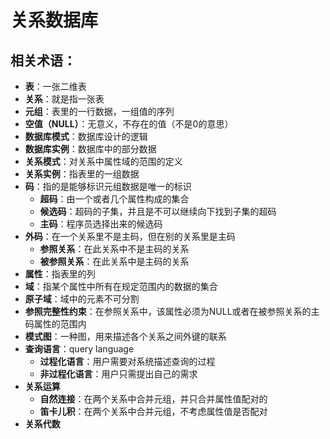 # 关系数据库

## 相关术语：

* **表**：一张二维表
* **关系**：就是指一张表
* **元组**：表里的一行数据，一组值的序列
* **空值（NULL）**：无意义，不存在的值（不是0的意思）
* **数据库模式**：数据库设计的逻辑
* **数据库实例**：数据库中的部分数据
* **关系模式**：对关系中属性域的范围的定义
* **关系实例**：指表里的一组数据
* **码**：指的是能够标识元组数据是唯一的标识
  * **超码**：由一个或者几个属性构成的集合
  * **候选码**：超码的子集，并且是不可以继续向下找到子集的超码
  * **主码**：程序员选择出来的候选码
* **外码**：在一个关系里不是主码，但在别的关系里是主码
  * **参照关系**：在此关系中不是主码的关系
  * **被参照关系**：在此关系中是主码的关系
* **属性**：指表里的列
* **域**：指某个属性中所有在规定范围内的数据的集合
* **原子域**：域中的元素不可分割
* **参照完整性约束**：在参照关系中，该属性必须为NULL或者在被参照关系的主码属性的范围内
* **模式图**：一种图，用来描述各个关系之间外键的联系
* **查询语言**：query language
  * **过程化语言**：用户需要对系统描述查询的过程
  * **非过程化语言**：用户只需提出自己的需求
* **关系运算**
  * **自然连接**：在两个关系中合并元组，并只合并属性值配对的
  * **笛卡儿积**：在两个关系中合并元组，不考虑属性值是否配对
* **关系代数**
